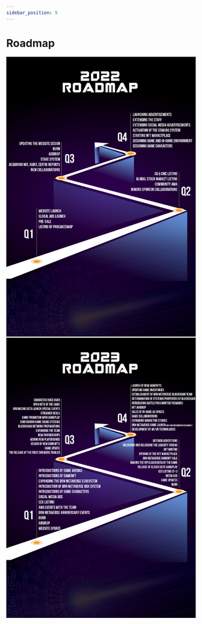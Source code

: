 ```yaml
---
sidebar_position: 9
---
```


# Roadmap

![Docs Version Dropdown](./img/2022RM.png) 
![Docs Version Dropdown](./img/2023RM.png)

